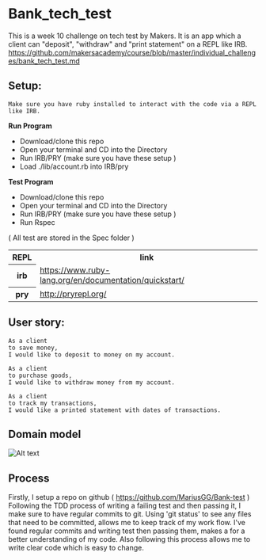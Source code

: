 # Bank_tech_test

This is a week 10 challenge on tech test by Makers.
It is an app which a client can "deposit", "withdraw" and "print statement" on a REPL like IRB.
https://github.com/makersacademy/course/blob/master/individual_challenges/bank_tech_test.md


Setup:
-------
```
Make sure you have ruby installed to interact with the code via a REPL like IRB.
```
**Run Program**
  * Download/clone this repo
  * Open your terminal and CD into the Directory
  * Run IRB/PRY (make sure you have these setup )
  * Load ./lib/account.rb into IRB/pry

**Test Program**
  * Download/clone this repo
  * Open your terminal and CD into the Directory
  * Run IRB/PRY (make sure you have these setup )
  * Run Rspec

  ( All test are stored in the Spec folder )

  <table>
    <tr><th>REPL</th><th>link</th>
    <tr>
      <th>
        irb
      </th>
      <td>
        <a href="https://www.ruby-lang.org/en/documentation/quickstart/">https://www.ruby-lang.org/en/documentation/quickstart/</a>
      </td>
    </tr>
    <tr>
      <th>
        pry
      </th>
      <td>
         <a href="http://pryrepl.org/">http://pryrepl.org/</a>
      </td>
  </table>

User story:
-------

````
As a client
to save money,
I would like to deposit to money on my account.

As a client
to purchase goods,
I would like to withdraw money from my account.

As a client
to track my transactions,
I would like a printed statement with dates of transactions.

````

Domain model
-------
![Alt text](./)

Process
-------

Firstly, I setup a repo on github ( https://github.com/MariusGG/Bank-test )
Following the TDD process of writing a failing test and then passing it, I make sure to have regular commits to git. Using 'git status' to see any files that need to be committed, allows me to keep track of my work flow.
I've found regular commits and writing test then passing them, makes a for a better understanding of my code.
Also following this process allows me to write clear code which is easy to change.

